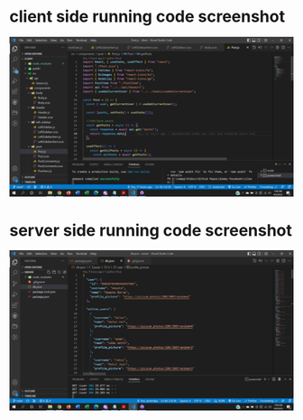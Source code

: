 # client side running code screenshot
 
![alt text](https://github.com/iamdeepta/dummy-facebook/blob/main/facebook_client.PNG?raw=true)

# server side running code screenshot
 
![alt text](https://github.com/iamdeepta/dummy-facebook/blob/main/facebook_server.PNG?raw=true)
